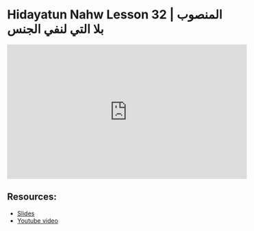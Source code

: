 # Hidayatun Nahw Lesson 32 | المنصوب بلا التي لنفي الجنس

<iframe width="560" height="315" src="https://www.youtube-nocookie.com/embed/vb8VJFSojrE?start=0" frameborder="0" allow="accelerometer; autoplay; encrypted-media; gyroscope; picture-in-picture" allowfullscreen="allowfullscreen"></iframe><BR>



## Resources:
- [Slides](https://github.com/arshare/resources_balagha_pdfs)
- [Youtube video](https://www.youtube.com/watch?v=vb8VJFSojrE&list=PLzn0qdi6JpdtdAyaM2yvvY1Yk9i4EpLHD&index=90)
